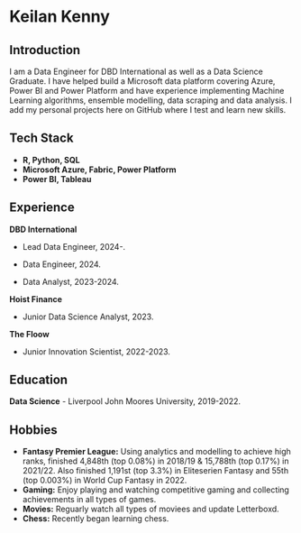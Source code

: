 # Keilan Kenny

## Introduction
I am a Data Engineer for DBD International as well as a Data Science Graduate. I have helped build a Microsoft data platform covering Azure, Power BI and Power Platform and have experience implementing Machine Learning algorithms, ensemble modelling, data scraping and data analysis. I add my personal projects here on GitHub where I test and learn new skills.

## Tech Stack
- **R, Python, SQL** 
- **Microsoft Azure, Fabric, Power Platform**
- **Power BI, Tableau**

## Experience

**DBD International**

- Lead Data Engineer, 2024-.

- Data Engineer, 2024.

- Data Analyst, 2023-2024.

**Hoist Finance**

- Junior Data Science Analyst, 2023.

**The Floow**

- Junior Innovation Scientist, 2022-2023.

## Education
**Data Science** - Liverpool John Moores University, 2019-2022.

## Hobbies
- **Fantasy Premier League:** Using analytics and modelling to achieve high ranks, finished 4,848th (top 0.08%) in 2018/19 & 15,788th (top 0.17%) in 2021/22. Also finished 1,191st (top 3.3%) in Eliteserien Fantasy and 55th (top 0.003%) in World Cup Fantasy in 2022.
- **Gaming:** Enjoy playing and watching competitive gaming and collecting achievements in all types of games.
- **Movies:** Reguarly watch all types of moviees and update Letterboxd.
- **Chess:** Recently began learning chess.
